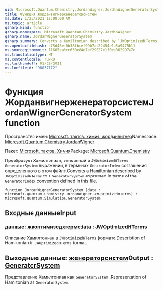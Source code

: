 ```yaml
---
uid: Microsoft.Quantum.Chemistry.JordanWigner.JordanWignerGeneratorSystem
title: Функция Жорданвигнерженераторсистем
ms.date: 1/23/2021 12:00:00 AM
ms.topic: article
qsharp.kind: function
qsharp.namespace: Microsoft.Quantum.Chemistry.JordanWigner
qsharp.name: JordanWignerGeneratorSystem
qsharp.summary: Converts a Hamiltonian described by `JWOptimizedHTerms` to a `GeneratorSystem` expressed in terms of the `GeneratorIndex` convention defined in this file.
ms.openlocfilehash: a75d46ef0b38fbcef99b7ab22454e1b5a9475b11
ms.sourcegitcommit: 71605ea9cc630e84e7ef29027e1f0ea06299747e
ms.translationtype: MT
ms.contentlocale: ru-RU
ms.lasthandoff: 01/26/2021
ms.locfileid: "98837772"
---
```

# <a name="jordanwignergeneratorsystem-function"></a><span data-ttu-id="02cb7-102">Функция Жорданвигнерженераторсистем</span><span class="sxs-lookup"><span data-stu-id="02cb7-102">JordanWignerGeneratorSystem function</span></span>

<span data-ttu-id="02cb7-103">Пространство имен: [Microsoft. тактов. химия. жорданвигнер](xref:Microsoft.Quantum.Chemistry.JordanWigner)</span><span class="sxs-lookup"><span data-stu-id="02cb7-103">Namespace: [Microsoft.Quantum.Chemistry.JordanWigner](xref:Microsoft.Quantum.Chemistry.JordanWigner)</span></span>

<span data-ttu-id="02cb7-104">Пакет: [Microsoft. тактов. Химия](https://nuget.org/packages/Microsoft.Quantum.Chemistry)</span><span class="sxs-lookup"><span data-stu-id="02cb7-104">Package: [Microsoft.Quantum.Chemistry](https://nuget.org/packages/Microsoft.Quantum.Chemistry)</span></span>


<span data-ttu-id="02cb7-105">Преобразует Хамилтониан, описанный в `JWOptimizedHTerms` `GeneratorSystem` выражении, в терминах `GeneratorIndex` соглашения, определенного в этом файле.</span><span class="sxs-lookup"><span data-stu-id="02cb7-105">Converts a Hamiltonian described by `JWOptimizedHTerms` to a `GeneratorSystem` expressed in terms of the `GeneratorIndex` convention defined in this file.</span></span>

```qsharp
function JordanWignerGeneratorSystem (data : Microsoft.Quantum.Chemistry.JordanWigner.JWOptimizedHTerms) : Microsoft.Quantum.Simulation.GeneratorSystem
```


## <a name="input"></a><span data-ttu-id="02cb7-106">Входные данные</span><span class="sxs-lookup"><span data-stu-id="02cb7-106">Input</span></span>

### <a name="data--jwoptimizedhterms"></a><span data-ttu-id="02cb7-107">данные: [жвоптимизедхтермс](xref:Microsoft.Quantum.Chemistry.JordanWigner.JWOptimizedHTerms)</span><span class="sxs-lookup"><span data-stu-id="02cb7-107">data : [JWOptimizedHTerms](xref:Microsoft.Quantum.Chemistry.JordanWigner.JWOptimizedHTerms)</span></span>

<span data-ttu-id="02cb7-108">Описание Хамилтониан в `JWOptimizedHTerms` формате.</span><span class="sxs-lookup"><span data-stu-id="02cb7-108">Description of Hamiltonian in `JWOptimizedHTerms` format.</span></span>



## <a name="output--generatorsystem"></a><span data-ttu-id="02cb7-109">Выходные данные: [женераторсистем](xref:Microsoft.Quantum.Simulation.GeneratorSystem)</span><span class="sxs-lookup"><span data-stu-id="02cb7-109">Output : [GeneratorSystem](xref:Microsoft.Quantum.Simulation.GeneratorSystem)</span></span>

<span data-ttu-id="02cb7-110">Представление Хамилтониан как `GeneratorSystem` .</span><span class="sxs-lookup"><span data-stu-id="02cb7-110">Representation of Hamiltonian as `GeneratorSystem`.</span></span>